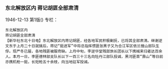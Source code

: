 ### 东北解放区内  蒋记胡匪全部肃清

1946-12-13
第1版()
专栏：

    东北解放区内
    蒋记胡匪全部肃清
    【新华社东北十日电】东北解放区内蒋记胡匪，经各地军民积极剿抚，已将其全部肃清。继谢逆文东于上月二十日就擒后，蒋记“挺进军”中将总指挥惯匪张黑子又为合江军区依兰搜山部队生俘。现严冬已届，各地残匪被服奇缺。上月中旬，李逆华堂残部旅长团长以下携械来归者达百余人。本月一日，李匪德林部支队长以下一百三十三名向牡丹江部队投诚，黑河匪首“靠山”等日前亦携机枪一挺，长短枪五十余枝，向当地驻军投诚。
